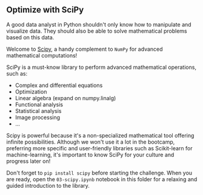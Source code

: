 
## Optimize with SciPy

A good data analyst in Python shouldn't only know how to manipulate and visualize data. They should also be able to solve mathematical problems based on this data.

Welcome to [Scipy](https://scipy.org/), a handy complement to `NumPy` for advanced mathematical computations!

SciPy is a must-know library to perform advanced mathematical operations, such as:
- Complex and differential equations
- Optimization
- Linear algebra (expand on numpy.linalg)
- Functional analysis
- Statistical analysis
- Image processing
- ...

Scipy is powerful because it's a non-specialized mathematical tool offering infinite possibilities. Although we won't use it a lot in the bootcamp, preferring more specific and user-friendly libraries such as Scikit-learn for machine-learning, it's important to know SciPy for your culture and progress later on!

Don't forget to `pip install scipy` before starting the challenge. When you are ready, open the `03-scipy.ipynb` notebook in this folder for a relaxing and guided introduction to the library.
